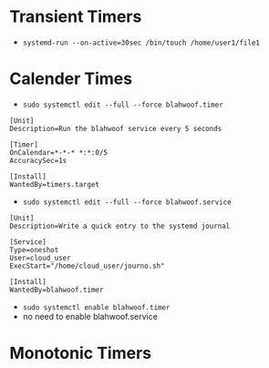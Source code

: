 # Transient Timers
* `systemd-run --on-active=30sec /bin/touch /home/user1/file1`

# Calender Times
* `sudo systemctl edit --full --force blahwoof.timer`
```
[Unit]
Description=Run the blahwoof service every 5 seconds

[Timer]
OnCalendar=*-*-* *:*:0/5
AccuracySec=1s

[Install]
WantedBy=timers.target
```
* `sudo systemctl edit --full --force blahwoof.service`
```
[Unit]
Description=Write a quick entry to the systemd journal

[Service]
Type=oneshot
User=cloud_user
ExecStart="/home/cloud_user/journo.sh"

[Install]
WantedBy=blahwoof.timer
```
* `sudo systemctl enable blahwoof.timer`
* no need to enable blahwoof.service

# Monotonic Timers
